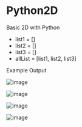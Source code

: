 # Python2D
Basic 2D with Python
- list1 = []
- list2 = []
- list3 = []
- allList = [list1, list2, list3]


Example Output


![image](https://user-images.githubusercontent.com/97081479/174868138-160d0dc3-0e2d-4a67-9173-06f2e72b3f6b.png)

![image](https://user-images.githubusercontent.com/97081479/174868263-267e07e2-e470-4de8-a18e-1faf2b31a7a1.png)

![image](https://user-images.githubusercontent.com/97081479/174868359-d4c66b25-fb6b-41ef-a02e-f53927aef090.png)

![image](https://user-images.githubusercontent.com/97081479/174868432-eacbe1d6-3718-4454-a539-4c173801cbda.png)
